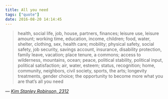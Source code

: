 ```yaml
---
title: All you need
tags: ["quote"]
date: 2016-08-20 14:14:45
---
```


> health, social life, job, house, partners, finances; leisure use, leisure amount; working time, education, income, children; food, water, shelter, clothing, sex, health care; mobility; physical safety, social safety, job security, savings account, insurance, disability protection, family leave, vacation; place tenure, a commons; access to wilderness, mountains, ocean; peace, political stability, political input, political satisfaction; air, water, esteem; status, recognition; home, community, neighbors, civil society, sports, the arts; longevity treatments, gender choice; the opportunity to become more what you are that’s all you need

— <cite>[Kim Stanley Robinson, _2312_](https://www.goodreads.com/book/show/11830394-2312)</cite>
